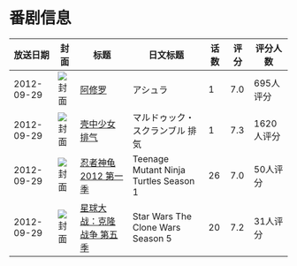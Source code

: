 # 番剧信息

|放送日期|封面|标题|日文标题|话数|评分|评分人数|
|---|---|---|---|---|---|---|
|2012-09-29|![封面](https://lain.bgm.tv/pic/cover/c/14/6c/32817_dgGdx.jpg)|[阿修罗](https://bangumi.tv/subject/32817)|アシュラ|1|7.0|695人评分|
|2012-09-29|![封面](https://lain.bgm.tv/pic/cover/c/54/09/44691_f2Ue2.jpg)|[壳中少女 排气](https://bangumi.tv/subject/44691)|マルドゥック・スクランブル 排気|1|7.3|1620人评分|
|2012-09-29|![封面](https://lain.bgm.tv/pic/cover/c/9a/84/50026_Jh6tJ.jpg)|[忍者神龟2012 第一季](https://bangumi.tv/subject/50026)|Teenage Mutant Ninja Turtles Season 1|26|7.0|50人评分|
|2012-09-29|![封面](https://lain.bgm.tv/pic/cover/c/7a/d8/81106_QDBMC.jpg)|[星球大战：克隆战争 第五季](https://bangumi.tv/subject/137317)|Star Wars The Clone Wars Season 5|20|7.2|31人评分|

